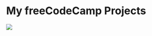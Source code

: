# My freeCodeCamp Projects
<img src="https://yt3.ggpht.com/-bWUaHwGz7To/AAAAAAAAAAI/AAAAAAAAAAA/xEUD6X5iT2Y/s900-c-k-no-mo-rj-c0xffffff/photo.jpg" aling="center" />

